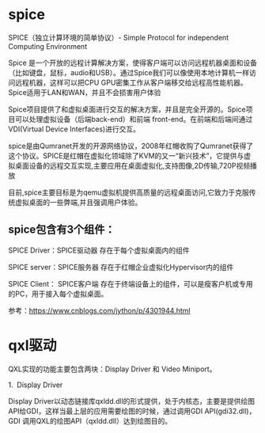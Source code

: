 # spice
SPICE（独立计算环境的简单协议）- Simple Protocol for independent Computing Environment

Spice 是一个开放的远程计算解决方案，使得客户端可以访问远程机器桌面和设备（比如键盘，鼠标，audio和USB）。通过Spice我们可以像使用本地计算机一样访问远程机器，这样可以把CPU GPU密集工作从客户端移交给远程高性能机器。Spice适用于LAN和WAN，并且不会损害用户体验

Spice项目提供了和虚拟桌面进行交互的解决方案，并且是完全开源的。Spice项目可以处理虚拟设备（后端back-end）和前端 front-end。在前端和后端间通过VDI(Virtual Device Interfaces)进行交互。

spice是由Qumranet开发的开源网络协议，2008年红帽收购了Qumranet获得了这个协议。SPICE是红帽在虚拟化领域除了KVM的又一“新兴技术”，它提供与虚拟桌面设备的远程交互实现,主要应用在桌面虚拟化,支持图像,2D传输,720P视频播放

目前,spice主要目标是为qemu虚拟机提供高质量的远程桌面访问,它致力于克服传统虚拟桌面的一些弊端,并且强调用户体验。

## spice包含有3个组件：

SPICE Driver：SPICE驱动器 存在于每个虚拟桌面内的组件

SPICE server：SPICE服务器 存在于红帽企业虚拟化Hypervisor内的组件

SPICE Client： SPICE客户端 存在于终端设备上的组件，可以是瘦客户机或专用的PC，用于接入每个虚拟桌面。

参考：https://www.cnblogs.com/jython/p/4301944.html



# qxl驱动
QXL实现的功能主要包含两块：Display Driver 和 Video Miniport。

1.  Display Driver

Display Driver以动态链接库qxldd.dll的形式提供，处于内核态，主要是提供绘图API给GDI，这样当最上层的应用需要绘图的时候，通过调用GDI API(gdi32.dll)，GDI 调用QXL的绘图API（qxldd.dll）达到绘图目的。












